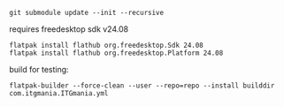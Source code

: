 ```
git submodule update --init --recursive
```

requires freedesktop sdk v24.08
```
flatpak install flathub org.freedesktop.Sdk 24.08
flatpak install flathub org.freedesktop.Platform 24.08
```

build for testing:
```
flatpak-builder --force-clean --user --repo=repo --install builddir com.itgmania.ITGmania.yml
```


